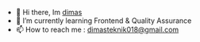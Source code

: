 

<!--
### Hi there 👋
**dimasekaputraaa/dimasekaputraaa** is a ✨ _special_ ✨ repository because its `README.md` (this file) appears on your GitHub profile.

Here are some ideas to get you started:
- 😄 Pronouns: ...
- 👯 I’m looking to collaborate on ...
- 🤔 I’m looking for help with ...
- 💬 Ask me about ...
- ⚡ Fun fact: i love web design😄
-->
- 👋 Hi there, Im [dimas](https://www.instagram.com/dimasekaputraaa/)
- 🌱 I’m currently learning Frontend & Quality Assurance
- 📫 How to reach me : dimasteknik018@gmail.com



